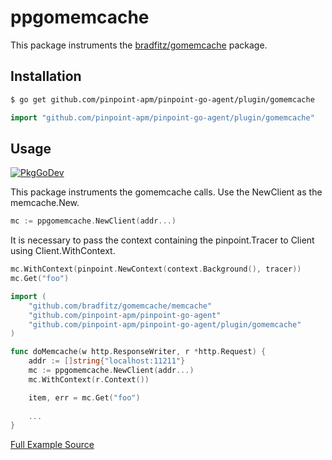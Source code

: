 # ppgomemcache
This package instruments the [bradfitz/gomemcache](https://github.com/bradfitz/gomemcache) package.

## Installation

```bash
$ go get github.com/pinpoint-apm/pinpoint-go-agent/plugin/gomemcache
```
```go
import "github.com/pinpoint-apm/pinpoint-go-agent/plugin/gomemcache"
```
## Usage
[![PkgGoDev](https://pkg.go.dev/badge/github.com/pinpoint-apm/pinpoint-go-agent/plugin/gomemcache)](https://pkg.go.dev/github.com/pinpoint-apm/pinpoint-go-agent/plugin/gomemcache)

This package instruments the gomemcache calls. Use the NewClient as the memcache.New.

``` go
mc := ppgomemcache.NewClient(addr...)
```

It is necessary to pass the context containing the pinpoint.Tracer to Client using Client.WithContext.

``` go
mc.WithContext(pinpoint.NewContext(context.Background(), tracer))
mc.Get("foo")
```

``` go
import (
    "github.com/bradfitz/gomemcache/memcache"
    "github.com/pinpoint-apm/pinpoint-go-agent"
    "github.com/pinpoint-apm/pinpoint-go-agent/plugin/gomemcache"
)

func doMemcache(w http.ResponseWriter, r *http.Request) {
    addr := []string{"localhost:11211"}
    mc := ppgomemcache.NewClient(addr...)
    mc.WithContext(r.Context())

    item, err = mc.Get("foo")
	
    ...
}
```
[Full Example Source](/plugin/gomemcache/example/gomemcache_example.go)
